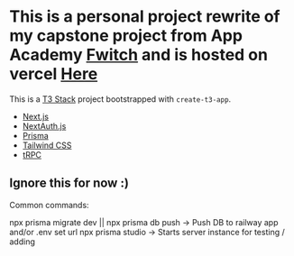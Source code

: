 # This is a personal project rewrite of my capstone project from App Academy [Fwitch](https://github.com/AlexArchibeque/Fwitch) and is hosted on vercel [Here](https://fwitchv2-alexarchibeque.vercel.app/)

This is a [T3 Stack](https://create.t3.gg/) project bootstrapped with `create-t3-app`.

- [Next.js](https://nextjs.org)
- [NextAuth.js](https://next-auth.js.org)
- [Prisma](https://prisma.io)
- [Tailwind CSS](https://tailwindcss.com)
- [tRPC](https://trpc.io)

## Ignore this for now :)

Common commands:

npx prisma migrate dev || npx prisma db push
-> Push DB to railway app and/or .env set url
npx prisma studio -> Starts server instance for testing / adding
